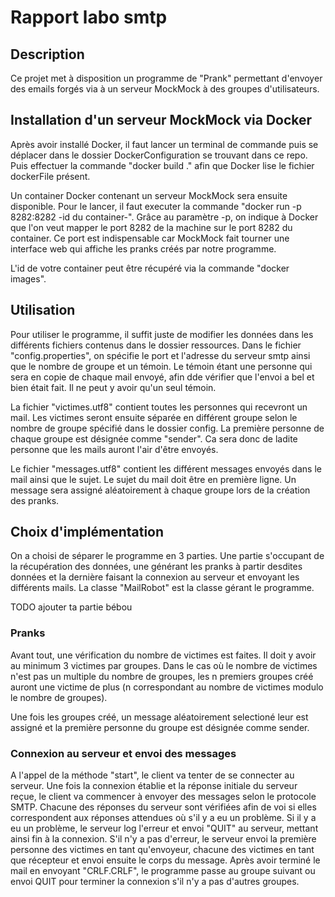 # Rapport labo smtp

## Description
Ce projet met à disposition un programme de "Prank" permettant d'envoyer des emails forgés via à un serveur MockMock à des groupes d'utilisateurs. 

## Installation d'un serveur MockMock via Docker
Après avoir installé Docker, il faut lancer un terminal de commande puis se déplacer dans le dossier DockerConfiguration se trouvant dans ce repo. Puis effectuer la commande "docker build ." afin que Docker lise le fichier dockerFile présent.

Un container Docker contenant un serveur MockMock sera ensuite disponible. Pour le lancer, il faut executer la commande "docker run -p 8282:8282 -id du container-". Grâce au paramètre -p, on indique à Docker que l'on veut mapper le port 8282 de la machine sur le port 8282 du container. Ce port est indispensable car MockMock fait tourner une interface web qui affiche les pranks créés par notre programme.

L'id de votre container peut être récupéré via la commande "docker images".

## Utilisation
Pour utiliser le programme, il suffit juste de modifier les données dans les différents fichiers contenus dans le dossier ressources. Dans le fichier "config.properties", on spécifie le port et l'adresse du serveur smtp ainsi que le nombre de groupe et un témoin. Le témoin étant une personne qui sera en copie de chaque mail envoyé, afin dde vérifier que l'envoi a bel et bien était fait. Il ne peut y avoir qu'un seul témoin.

La fichier "victimes.utf8" contient toutes les personnes qui recevront un mail. Les victimes seront ensuite séparée en différent groupe selon le nombre de groupe spécifié dans le dossier config. La première personne de chaque groupe est désignée comme "sender". Ca sera donc de ladite personne que les mails auront l'air d'être envoyés.

Le fichier "messages.utf8" contient les différent messages envoyés dans le mail ainsi que le sujet. Le sujet du mail doit être en première ligne. Un message sera assigné aléatoirement à chaque groupe lors de la création des pranks.

## Choix d'implémentation
On a choisi de séparer le programme en 3 parties. Une partie s'occupant de la récupération des données, une générant les pranks à partir desdites données et la dernière faisant la connexion au serveur et envoyant les différents mails. La classe "MailRobot" est la classe gérant le programme. 

TODO ajouter ta partie bébou

### Pranks
Avant tout, une vérification du nombre de victimes est faites. Il doit y avoir au minimum 3 victimes par groupes. Dans le cas où le nombre de victimes n'est pas un multiple du nombre de groupes, les n premiers groupes créé auront une victime de plus (n correspondant au nombre de victimes modulo le nombre de groupes).

Une fois les groupes créé, un message aléatoirement selectioné leur est assigné et la première personne du groupe est désignée comme sender.

### Connexion au serveur et envoi des messages
A l'appel de la méthode "start", le client va tenter de se connecter au serveur. Une fois la connexion établie et la réponse initiale du serveur reçue, le client va commencer à envoyer des messages selon le protocole SMTP. Chacune des réponses du serveur sont vérifiées afin de voi si elles correspondent aux réponses attendues où s'il y a eu un problème. Si il y a eu un problème, le serveur log l'erreur et envoi "QUIT" au serveur, mettant ainsi fin à la connexion. S'il n'y a pas d'erreur, le serveur envoi la première personne des victimes en tant qu'envoyeur, chacune des victimes en tant que récepteur et envoi ensuite le corps du message. Après avoir terminé le mail en envoyant "CRLF.CRLF", le programme passe au groupe suivant ou envoi QUIT pour terminer la connexion s'il n'y a pas d'autres groupes.